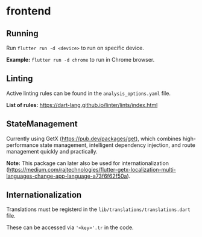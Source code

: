 # frontend

## Running

Run `flutter run -d <device>` to run on specific device.

**Example:** `flutter run -d chrome` to run in Chrome browser.


## Linting

Active linting rules can be found in the `analysis_options.yaml` file.

**List of rules:** https://dart-lang.github.io/linter/lints/index.html


## StateManagement

Currently using GetX (https://pub.dev/packages/get), which combines high-performance state management, intelligent dependency injection, and route management quickly and practically.

**Note:** This package can later also be used for internationalization (https://medium.com/rajtechnologies/flutter-getx-localization-multi-languages-change-app-language-a73f6f62f50a).


## Internationalization

Translations must be registerd in the `lib/translations/translations.dart` file.

These can  be accessed via `'<key>'.tr` in the code.

